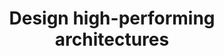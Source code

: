 ---
title: Design high-performing architectures
sidebar:
  order: 3
tableOfContents:
  minHeadingLevel: 2
  maxHeadingLevel: 5
---